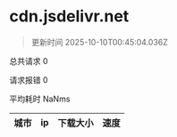 
  # cdn.jsdelivr.net

  > 更新时间 2025-10-10T00:45:04.036Z
  
  总共请求 0

  请求报错 0

  平均耗时 NaNms

|城市|ip|下载大小|速度|
|-----|----------|---|---|

  